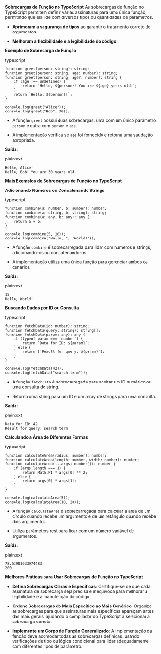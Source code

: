 
**Sobrecargas de Função no TypeScript** As sobrecargas de função no TypeScript permitem definir várias assinaturas para uma única função, permitindo que ela lide com diversos tipos ou quantidades de parâmetros.

- **Aprimoram a segurança de tipos** ao garantir o tratamento correto de argumentos.
    
- **Melhoram a flexibilidade e a legibilidade do código.**
    

**Exemplo de Sobrecarga de Função**

typescript

```
function greet(person: string): string;
function greet(person: string, age: number): string;
function greet(person: string, age?: number): string {
    if (age !== undefined) {
        return `Hello, ${person}! You are ${age} years old.`;
    }
    return `Hello, ${person}!`;
}

console.log(greet("Alice")); 
console.log(greet("Bob", 30));
```

- A função `greet` possui duas sobrecargas: uma com um único parâmetro `person` e outra com `person` e `age`.
    
- A implementação verifica se `age` foi fornecido e retorna uma saudação apropriada.
    

**Saída:**

plaintext

```
Hello, Alice!
Hello, Bob! You are 30 years old.
```

**Mais Exemplos de Sobrecargas de Função no TypeScript**

**Adicionando Números ou Concatenando Strings**

typescript

```
function combine(a: number, b: number): number;
function combine(a: string, b: string): string;
function combine(a: any, b: any): any {
    return a + b;
}

console.log(combine(5, 10));       
console.log(combine("Hello, ", "World!"));
```

- A função `combine` é sobrecarregada para lidar com números e strings, adicionando-os ou concatenando-os.
    
- A implementação utiliza uma única função para gerenciar ambos os cenários.
    

**Saída:**

plaintext

```
15
Hello, World!
```

**Buscando Dados por ID ou Consulta**

typescript

```
function fetchData(id: number): string;
function fetchData(query: string): string[];
function fetchData(param: any): any {
    if (typeof param === 'number') {
        return `Data for ID: ${param}`;
    } else {
        return [`Result for query: ${param}`];
    }
}

console.log(fetchData(42));            
console.log(fetchData("search term"));
```

- A função `fetchData` é sobrecarregada para aceitar um ID numérico ou uma consulta de string.
    
- Retorna uma string para um ID e um array de strings para uma consulta.
    

**Saída:**

plaintext

```
Data for ID: 42
Result for query: search term
```

**Calculando a Área de Diferentes Formas**

typescript

```
function calculateArea(radius: number): number;
function calculateArea(length: number, width: number): number;
function calculateArea(...args: number[]): number {
    if (args.length === 1) {
        return Math.PI * args[0] ** 2;
    } else {
        return args[0] * args[1];
    }
}

console.log(calculateArea(5));         
console.log(calculateArea(10, 20));    
```

- A função `calculateArea` é sobrecarregada para calcular a área de um círculo quando recebe um argumento e de um retângulo quando recebe dois argumentos.
    
- Utiliza parâmetros rest para lidar com um número variável de argumentos.
    

**Saída:**

plaintext

```
78.53981633974483
200
```

**Melhores Práticas para Usar Sobrecargas de Função no TypeScript**

- **Defina Sobrecargas Claras e Específicas**: Certifique-se de que cada assinatura de sobrecarga seja precisa e inequívoca para melhorar a legibilidade e a manutenção do código.
    
- **Ordene Sobrecargas do Mais Específico ao Mais Genérico**: Organize as sobrecargas para que assinaturas mais específicas apareçam antes das mais gerais, ajudando o compilador do TypeScript a selecionar a sobrecarga correta.
    
- **Implemente um Corpo de Função Generalizado**: A implementação da função deve acomodar todas as sobrecargas definidas, usando verificações de tipo ou lógica condicional para lidar adequadamente com diferentes tipos de parâmetro.






